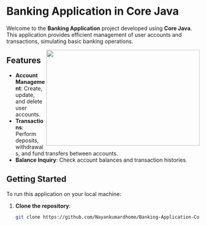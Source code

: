 # Banking Application in Core Java

<div align="left">
  <p>
    Welcome to the <b>Banking Application</b> project developed using <b>Core Java</b>.<br>
    This application provides efficient management of user accounts and transactions, 
    simulating basic banking operations.
  </p>
</div>

<div align="right">
  <img align="right" height="250" width="400" src="https://media.giphy.com/media/3o6Ztm0VpFKWc5YSUE/giphy.gif">
</div>

## Features

- **Account Management**: Create, update, and delete user accounts.
- **Transactions**: Perform deposits, withdrawals, and fund transfers between accounts.
- **Balance Inquiry**: Check account balances and transaction histories.

## Getting Started

To run this application on your local machine:

1. **Clone the repository**:

   ```bash
   git clone https://github.com/Nayankumardhome/Banking-Application-Core-Java-.git
